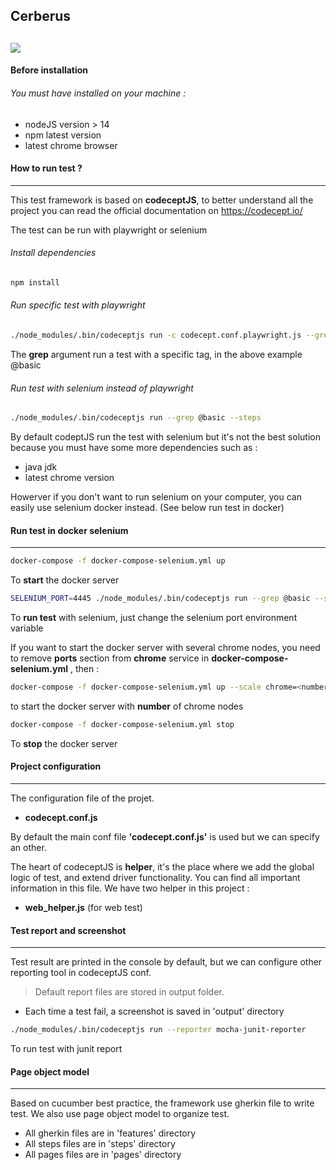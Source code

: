 ## Cerberus
![](https://cdn-icons-png.flaticon.com/128/1430/1430151.png)
----------

#### Before installation

###### You must have installed on your machine :
- nodeJS version > 14 
- npm latest version
- latest chrome browser

#### How to run test  ?
----------

This test framework is based on **codeceptJS**, to better understand all the project you can read the official documentation on https://codecept.io/

The test can be run with playwright or selenium 

######  Install dependencies
```bash
npm install
```

######  Run specific test with playwright
```bash
./node_modules/.bin/codeceptjs run -c codecept.conf.playwright.js --grep @basic --steps
```
The **grep** argument run a test with a specific tag, in the above example @basic

######  Run test with selenium instead of playwright
```bash
./node_modules/.bin/codeceptjs run --grep @basic --steps
```

By default codeptJS run the test with selenium but it's not the best solution because you must have some more dependencies such as : 

- java jdk
- latest chrome version 

Howerver if you don't want to run selenium on your computer, you can easily use selenium docker instead. (See below run test in docker)

####  Run test in docker selenium
----------

```bash
docker-compose -f docker-compose-selenium.yml up
```
To **start** the docker server

```bash
SELENIUM_PORT=4445 ./node_modules/.bin/codeceptjs run --grep @basic --steps
```
To **run test** with selenium, just change the selenium port environment variable

If you want to start the docker server with several chrome nodes, you need to remove **ports** section from **chrome** service in **docker-compose-selenium.yml** , then :

```bash
docker-compose -f docker-compose-selenium.yml up --scale chrome=<number>

```
to start the docker server with **number** of chrome nodes

```bash
docker-compose -f docker-compose-selenium.yml stop
```
To **stop** the docker server

####  Project configuration
----------

The configuration file of the projet.
* **codecept.conf.js**

By default the main conf file **'codecept.conf.js'** is used but we can specify an other.

The heart of codeceptJS is **helper**, it's the place where we add the global logic of test, and extend driver functionality. You can find all important information in this file. We have two helper in this project :
- **web_helper.js** (for web test)

####  Test report and screenshot
----------

Test result are printed in the console by default, but we can configure other reporting tool in codeceptJS conf.
>Default report files are stored in output folder.
- Each time a test fail, a screenshot is saved in 'output' directory

```bash
./node_modules/.bin/codeceptjs run --reporter mocha-junit-reporter
```
To run test with junit report

####  Page object model
----------

Based on cucumber best practice, the framework use gherkin file to write test. We also use page object model to organize test.
- All gherkin files are in 'features' directory
- All steps files are in 'steps' directory
- All pages files are in 'pages' directory

